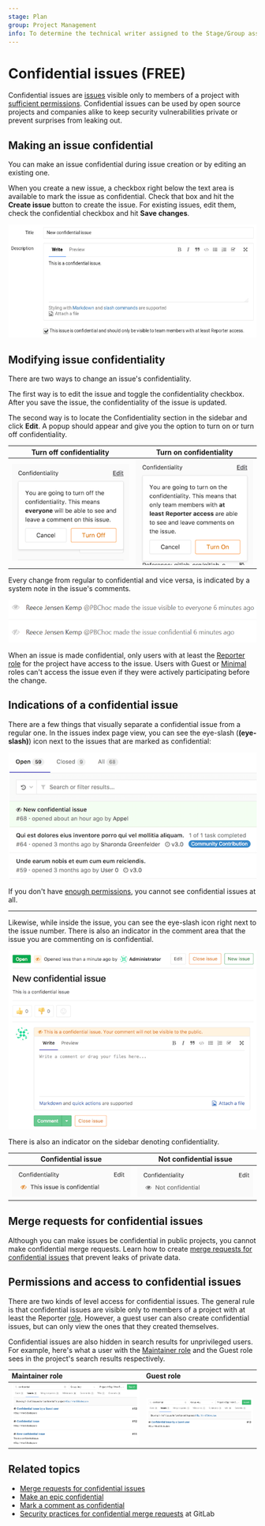 ```yaml
---
stage: Plan
group: Project Management
info: To determine the technical writer assigned to the Stage/Group associated with this page, see https://about.gitlab.com/handbook/engineering/ux/technical-writing/#assignments
---
```


# Confidential issues **(FREE)**

Confidential issues are [issues](index.md) visible only to members of a project with
[sufficient permissions](#permissions-and-access-to-confidential-issues).
Confidential issues can be used by open source projects and companies alike to
keep security vulnerabilities private or prevent surprises from leaking out.

## Making an issue confidential

You can make an issue confidential during issue creation or by editing
an existing one.

When you create a new issue, a checkbox right below the text area is available
to mark the issue as confidential. Check that box and hit the **Create issue**
button to create the issue. For existing issues, edit them, check the
confidential checkbox and hit **Save changes**.

![Creating a new confidential issue](img/confidential_issues_create.png)

## Modifying issue confidentiality

There are two ways to change an issue's confidentiality.

The first way is to edit the issue and toggle the confidentiality checkbox.
After you save the issue, the confidentiality of the issue is updated.

The second way is to locate the Confidentiality section in the sidebar and click
**Edit**. A popup should appear and give you the option to turn on or turn off confidentiality.

| Turn off confidentiality | Turn on confidentiality |
| :-----------: | :----------: |
| ![Turn off confidentiality](img/turn_off_confidentiality.png) | ![Turn on confidentiality](img/turn_on_confidentiality.png) |

Every change from regular to confidential and vice versa, is indicated by a
system note in the issue's comments.

![Confidential issues system notes](img/confidential_issues_system_notes.png)

When an issue is made confidential, only users with at least the [Reporter role](../../permissions.md)
for the project have access to the issue.
Users with Guest or [Minimal](../../permissions.md#users-with-minimal-access) roles can't access
the issue even if they were actively participating before the change.

## Indications of a confidential issue

There are a few things that visually separate a confidential issue from a
regular one. In the issues index page view, you can see the eye-slash (**(eye-slash)**) icon
next to the issues that are marked as confidential:

![Confidential issues index page](img/confidential_issues_index_page.png)

If you don't have [enough permissions](#permissions-and-access-to-confidential-issues),
you cannot see confidential issues at all.

---

Likewise, while inside the issue, you can see the eye-slash icon right next to
the issue number. There is also an indicator in the comment area that the
issue you are commenting on is confidential.

![Confidential issue page](img/confidential_issues_issue_page.png)

There is also an indicator on the sidebar denoting confidentiality.

| Confidential issue | Not confidential issue |
| :-----------: | :----------: |
| ![Sidebar confidential issue](img/sidebar_confidential_issue.png) | ![Sidebar not confidential issue](img/sidebar_not_confidential_issue.png) |

## Merge requests for confidential issues

Although you can make issues be confidential in public projects, you cannot make
confidential merge requests. Learn how to create [merge requests for confidential issues](../merge_requests/confidential.md)
that prevent leaks of private data.

## Permissions and access to confidential issues

There are two kinds of level access for confidential issues. The general rule
is that confidential issues are visible only to members of a project with at
least the Reporter [role](../../permissions.md#project-members-permissions). However, a guest user can also create
confidential issues, but can only view the ones that they created themselves.

Confidential issues are also hidden in search results for unprivileged users.
For example, here's what a user with the [Maintainer role](../../permissions.md) and the Guest role
sees in the project's search results respectively.

| Maintainer role                                                                        | Guest role                                                                     |
|:---------------------------------------------------------------------------------------|:---------------------------------------------------------------------------------|
| ![Confidential issues search by maintainer](img/confidential_issues_search_master.png) | ![Confidential issues search by guest](img/confidential_issues_search_guest.png) |

## Related topics

- [Merge requests for confidential issues](../merge_requests/confidential.md)
- [Make an epic confidential](../../group/epics/manage_epics.md#make-an-epic-confidential)
- [Mark a comment as confidential](../../discussions/index.md#mark-a-comment-as-confidential)
- [Security practices for confidential merge requests](https://gitlab.com/gitlab-org/release/docs/blob/master/general/security/developer.md#security-releases-critical-non-critical-as-a-developer) at GitLab
